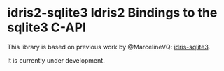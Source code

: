 # idris2-sqlite3 Idris2 Bindings to the sqlite3 C-API

This library is based on previous work by
@MarcelineVQ: [idris-sqlite3](https://github.com/MarcelineVQ/idris-sqlite3).

It is currently under development.
